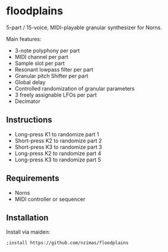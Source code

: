 # floodplains

5-part / 15-voice, MIDI-playable granular synthesizer for Norns.

Main features:

 - 3-note polyphony per part
 - MIDI channel per part
 - Sample slot per part
 - Resonant lowpass filter per part
 - Granular pitch Shifter per part
 - Global delay
 - Controlled randomization of granular parameters
 - 3 freely assignable LFOs per part
 - Decimator

## Instructions

- Long-press K1 to randomize part 1
- Short-press K2 to randomize part 2
- Short-press K3 to randomize part 3
- Long-press K2 to randomize part 4
- Long-press K3 to randomize part 5

## Requirements

 - Norns
 - MIDI controller or sequencer

## Installation

Install via maiden:
```
;install https://github.com/nzimas/floodplains
```
